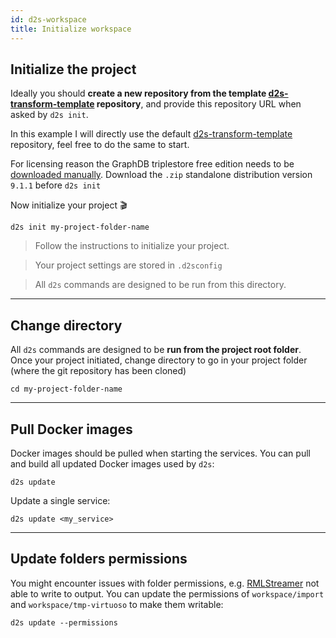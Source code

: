 ```yaml
---
id: d2s-workspace
title: Initialize workspace
---
```


## Initialize the project

Ideally you should **create a new repository from the template [d2s-transform-template](https://github.com/MaastrichtU-IDS/d2s-transform-template) repository**, and provide this repository URL when asked by `d2s init`.

In this example I will directly use the default [d2s-transform-template](https://github.com/MaastrichtU-IDS/d2s-transform-template) repository, feel free to do the same to start.

For licensing reason the GraphDB triplestore free edition needs to be [downloaded manually](https://ontotext.com/products/graphdb/ ). Download the `.zip` standalone distribution version `9.1.1` before `d2s init`

Now initialize your project 🎬

```shell
d2s init my-project-folder-name
```

> Follow the instructions to initialize your project.

> Your project settings are stored in `.d2sconfig`

> All `d2s` commands are designed to be run from this directory.

---

## Change directory

All `d2s` commands are designed to be **run from the project root folder**. Once your project initiated, change directory to go in your project folder (where the git repository has been cloned)

```shell
cd my-project-folder-name
```

---

## Pull Docker images

Docker images should be pulled when starting the services. You can pull and build all updated Docker images used by `d2s`:

```shell
d2s update
```

Update a single service:

```shell
d2s update <my_service>
```

---

## Update folders permissions

You might encounter issues with folder permissions, e.g. [RMLStreamer](/docs/services-utilities#rmlstreamer) not able to write to output. You can update the permissions of `workspace/import` and `workspace/tmp-virtuoso` to make them writable:

```shell
d2s update --permissions
```


